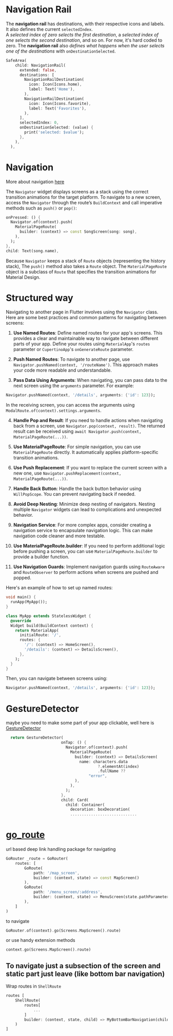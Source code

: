 # Navigation Rail
The **navigation rail** has destinations, with their respective icons and labels. It also defines the current `selectedIndex`.   
A _selected index of zero selects the first destination_, a _selected index of one selects the second destination_, and so on. For now, it's hard coded to zero.
The **navigation rail** also _defines what happens when the user selects one of the destinations_ with `onDestinationSelected`.  


```dart
SafeArea(
    child: NavigationRail(
      extended: false,
      destinations: [
        NavigationRailDestination(
          icon: Icon(Icons.home),
          label: Text('Home'),
        ),
        NavigationRailDestination(
          icon: Icon(Icons.favorite),
          label: Text('Favorites'),
        ),
      ],
      selectedIndex: 0,
      onDestinationSelected: (value) {
        print('selected: $value');
      },
    ),
  ),
```

# Navigation 
More about navigation [here](https://docs.flutter.dev/development/ui/navigation)

The `Navigator` widget displays screens as a stack using the correct transition animations for the target platform. To navigate to a new screen, access the `Navigator` through the route’s `BuildContext` and call imperative methods such as `push()` or `pop()`:

```dart
onPressed: () {
  Navigator.of(context).push(
    MaterialPageRoute(
      builder: (context) => const SongScreen(song: song),
    ),
  );
},
child: Text(song.name),
```

Because `Navigator` keeps a stack of `Route` objects (representing the history stack), The `push()` method also takes a `Route` object. The `MaterialPageRoute` object is a subclass of `Route` that specifies the transition animations for Material Design.

# Structured way
Navigating to another page in Flutter involves using the `Navigator` class. Here are some best practices and common patterns for navigating between screens:

1. **Use Named Routes**: Define named routes for your app's screens. This provides a clear and maintainable way to navigate between different parts of your app. Define your routes using `MaterialApp`'s `routes` parameter or `CupertinoApp`'s `onGenerateRoute` parameter.

2. **Push Named Routes**: To navigate to another page, use `Navigator.pushNamed(context, '/routeName')`. This approach makes your code more readable and understandable.

3. **Pass Data Using Arguments**: When navigating, you can pass data to the next screen using the `arguments` parameter. For example:

```dart
Navigator.pushNamed(context, '/details', arguments: {'id': 123});
```

In the receiving screen, you can access the arguments using `ModalRoute.of(context).settings.arguments`.

4. **Handle Pop and Result**: If you need to handle actions when navigating back from a screen, use `Navigator.pop(context, result)`. The returned result can be received using `await Navigator.push(context, MaterialPageRoute(...))`.

5. **Use MaterialPageRoute**: For simple navigation, you can use `MaterialPageRoute` directly. It automatically applies platform-specific transition animations.

6. **Use Push Replacement**: If you want to replace the current screen with a new one, use `Navigator.pushReplacement(context, MaterialPageRoute(...))`.

7. **Handle Back Button**: Handle the back button behavior using `WillPopScope`. You can prevent navigating back if needed.

8. **Avoid Deep Nesting**: Minimize deep nesting of navigators. Nesting multiple `Navigator` widgets can lead to complications and unexpected behavior.

9. **Navigation Service**: For more complex apps, consider creating a navigation service to encapsulate navigation logic. This can make navigation code cleaner and more testable.

10. **Use MaterialPageRoute.builder**: If you need to perform additional logic before pushing a screen, you can use `MaterialPageRoute.builder` to provide a builder function.

11. **Use Navigation Guards**: Implement navigation guards using `RouteAware` and `RouteObserver` to perform actions when screens are pushed and popped.

Here's an example of how to set up named routes:

```dart
void main() {
  runApp(MyApp());
}

class MyApp extends StatelessWidget {
  @override
  Widget build(BuildContext context) {
    return MaterialApp(
      initialRoute: '/',
      routes: {
        '/': (context) => HomeScreen(),
        '/details': (context) => DetailsScreen(),
      },
    );
  }
}
```

Then, you can navigate between screens using:

```dart
Navigator.pushNamed(context, '/details', arguments: {'id': 123});
```

# GestureDetector
maybe you need to make some part of your app clickable, well here is [GestureDetector](https://docs.flutter.dev/cookbook/gestures/handling-taps)

```dart
  return GestureDetector(
                        onTap: () {
                          Navigator.of(context).push(
                            MaterialPageRoute(
                              builder: (context) => DetailsScreen(
                                name: characters.data
                                        ?.elementAt(index)
                                        .fullName ??
                                    "error",
                              ),
                            ),
                          );
                        },
                        child: Card(
                          child: Container(
                            decoration: boxDecoration(
                            .............................
```

# [go_route](https://pub.dev/documentation/go_router/latest/index.html)
url based deep link handling package for navigating
```dart
GoRouter _route = GoRouter(
    routes: [
        GoRoute(
            path: '/map_screen',
            builder: (context, state) => const MapScreen()
        ),
        GoRoute(
            path: '/menu_screen/:address',
            builder: (context, state) => MenuScreen(state.pathParameters['address'] ?? 'routing_error')
        ),
    ]
)
```
to navigate
```dart
GoRouter.of(context).go(Screens.MapScreen().route)
```
or use handy extension methods
```dart
context.go(Screens.MapScreen().route)
```

## To navigate just a subsection of the screen and static part just leave (like bottom bar navigation)
Wrap routes in `ShellRoute`
```dart
routes [
    ShellRoute(
        routes[
            ...
        ]
        builder: (context, state, child) => MyBottomBarNavigation(child)
    )
]
```
